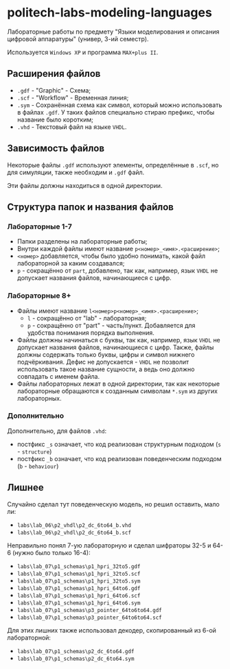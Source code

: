 # politech-labs-modeling-languages

Лабораторные работы по предмету "Языки моделирования и описания цифровой аппаратуры" (универ, 3-ий семестр).

Используется `Windows XP` и программа `MAX+plus II`.

## Расширения файлов

- `.gdf` - "Graphic" - Схема;
- `.scf` - "Workflow" - Временная линия;
- `.sym` - Сохранённая схема как символ, который можно использовать в файлах `.gdf`. У таких файлов специально стираю префикс, чтобы название было коротким;
- `.vhd` - Текстовый файл на языке `VHDL`.

## Зависимость файлов

Некоторые файлы `.gdf` используют элементы, определённые в `.scf`, но для симуляции, также необходим и `.gdf` файл.

Эти файлы должны находиться в одной директории.

## Структура папок и названия файлов

### Лабораторные 1-7

- Папки разделены на лабораторные работы;
- Внутри каждой файлы имеют название `p<номер>_<имя>.<расширение>`;
- `<номер>` добавляется, чтобы было удобно понимать, какой файл лабораторной за каким создавался;
- `p` - сокращённо от `part`, добавлено, так как, например, язык `VHDL` не допускает названия файлов, начинающиеся с цифр.

### Лабораторные 8+

- Файлы имеют название `l<номер>p<номер>_<имя>.<расширение>`;
  - `l` - сокращённо от "lab" - лабораторная;
  - `p` - сокращённо от "part" - часть/пункт. Добавляется для удобства понимания порядка выполнения.
- Файлы должны начинаться с буквы, так как, например, язык `VHDL` не допускает названия файлов, начинающиеся с цифр.
  Также, файлы должны содержать только буквы, цифры и символ нижнего подчёркивания.
  Дефис не допускается - `VHDL` не позволит использовать такое название сущности, а ведь оно должно совпадать с именем файла.
- Файлы лабораторных лежат в одной директории, так как некоторые лабораторные обращаются к созданным символам `*.sym` из других лабораторных.

### Дополнительно

Дополнительно, для файлов `.vhd`:

- постфикс `_s` означает, что код реализован структурным подходом (`s` - `structure`)
- постфикс `_b` означает, что код реализован поведенческим подходом (`b` - `behaviour`)

## Лишнее

Случайно сделал тут поведенческую модель, но решил оставить, мало ли:

- `labs\lab_06\p2_vhdl\p2_dc_6to64_b.vhd`
- `labs\lab_06\p2_vhdl\p2_dc_6to64_b.scf`

Неправильно понял 7-ую лабораторную и сделал шифраторы 32-5 и 64-6 (нужно было только 16-4):

- `labs\lab_07\p1_schemas\p1_hpri_32to5.gdf`
- `labs\lab_07\p1_schemas\p1_hpri_32to5.scf`
- `labs\lab_07\p1_schemas\p1_hpri_32to5.sym`
- `labs\lab_07\p1_schemas\p1_hpri_64to6.gdf`
- `labs\lab_07\p1_schemas\p1_hpri_64to6.scf`
- `labs\lab_07\p1_schemas\p1_hpri_64to6.sym`
- `labs\lab_07\p1_schemas\p3_pointer_64to6to64.gdf`
- `labs\lab_07\p1_schemas\p3_pointer_64to6to64.scf`

Для этих лишних также использовал декодер, скопированный из 6-ой лабораторной:

- `labs\lab_07\p1_schemas\p2_dc_6to64.gdf`
- `labs\lab_07\p1_schemas\p2_dc_6to64.sym`
